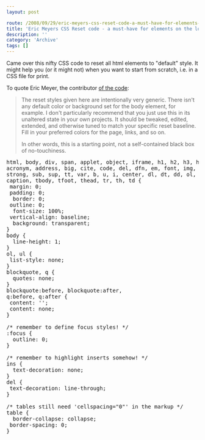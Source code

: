 ```yaml
---
layout: post

route: /2008/09/29/eric-meyers-css-reset-code-a-must-have-for-elements-on-the-loose
title: 'Eric Meyers CSS Reset code - a must-have for elements on the loose'
description: ''
category: 'Archive'
tags: []
---
```


Came over this nifty CSS code to reset all html elements to "default" style. It
might help you (or it might not) when you want to start from scratch, i.e. in a
CSS file for print.

To quote Eric Meyer, the contributor
<a class="ph" target="_blank" rel="noopener noreferrer" href="http://meyerweb.com/eric/tools/css/reset/">of
the code</a>:

<blockquote>The reset styles given here are intentionally very generic. There isn't any default color or background set for the body element, for example. I don't particularly recommend that you just use this in its unaltered state in your own projects. It should be tweaked, edited, extended, and otherwise tuned to match your specific reset baseline. Fill in your preferred colors for the page, links, and so on.

In other words, this is a starting point, not a self-contained black box of
no-touchiness.</blockquote>

<pre class="brush: css">
html, body, div, span, applet, object, iframe, h1, h2, h3, h4, h5, h6, p, blockquote, pre, a, abbr, 
acronym, address, big, cite, code, del, dfn, em, font, img, ins, kbd, q, s, samp, small, strike, 
strong, sub, sup, tt, var, b, u, i, center, dl, dt, dd, ol, ul, li, fieldset, form, label, legend, table, 
caption, tbody, tfoot, thead, tr, th, td {
 margin: 0;
 padding: 0;
  border: 0;
 outline: 0;
  font-size: 100%;
 vertical-align: baseline;
  background: transparent;
}
body {
  line-height: 1;
}
ol, ul {
 list-style: none;
}
blockquote, q {
  quotes: none;
}
blockquote:before, blockquote:after,
q:before, q:after {
 content: '';
 content: none;
}

/* remember to define focus styles! */
:focus {
  outline: 0;
}

/* remember to highlight inserts somehow! */
ins {
  text-decoration: none;
}
del {
 text-decoration: line-through;
}

/* tables still need 'cellspacing="0"' in the markup */
table {
  border-collapse: collapse;
 border-spacing: 0;
}
</pre>
